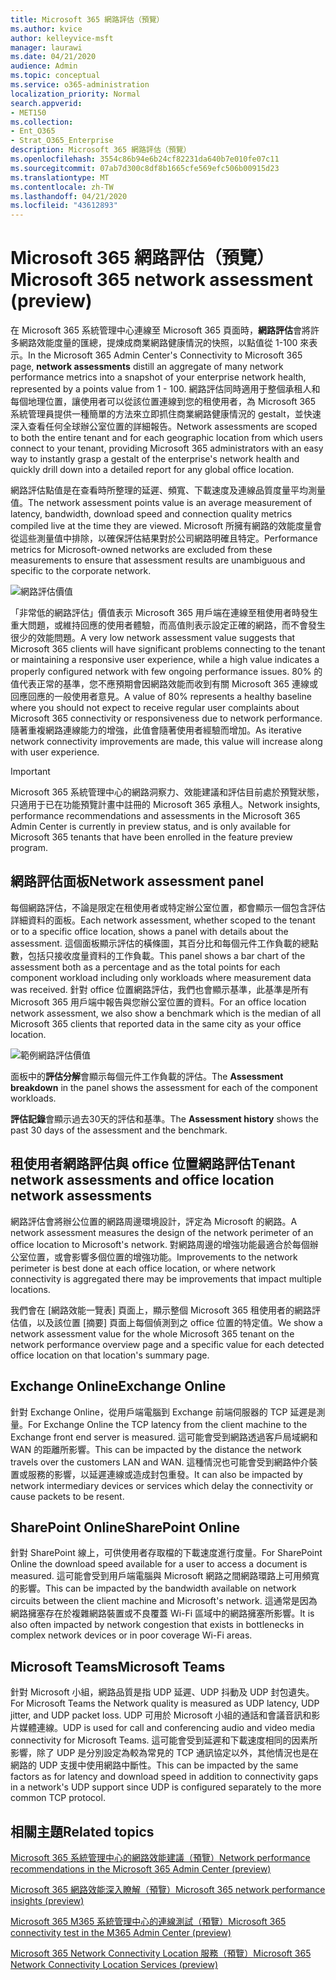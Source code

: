 ```yaml
---
title: Microsoft 365 網路評估（預覽）
ms.author: kvice
author: kelleyvice-msft
manager: laurawi
ms.date: 04/21/2020
audience: Admin
ms.topic: conceptual
ms.service: o365-administration
localization_priority: Normal
search.appverid:
- MET150
ms.collection:
- Ent_O365
- Strat_O365_Enterprise
description: Microsoft 365 網路評估（預覽）
ms.openlocfilehash: 3554c86b94e6b24cf82231da640b7e010fe07c11
ms.sourcegitcommit: 07ab7d300c8df8b1665cfe569efc506b00915d23
ms.translationtype: MT
ms.contentlocale: zh-TW
ms.lasthandoff: 04/21/2020
ms.locfileid: "43612893"
---
```

# <a name="microsoft-365-network-assessment-preview"></a><span data-ttu-id="55054-103">Microsoft 365 網路評估（預覽）</span><span class="sxs-lookup"><span data-stu-id="55054-103">Microsoft 365 network assessment (preview)</span></span>

<span data-ttu-id="55054-104">在 Microsoft 365 系統管理中心連線至 Microsoft 365 頁面時，**網路評估**會將許多網路效能度量的匯總，提煉成商業網路健康情況的快照，以點值從 1-100 來表示。</span><span class="sxs-lookup"><span data-stu-id="55054-104">In the Microsoft 365 Admin Center's Connectivity to Microsoft 365 page, **network assessments** distill an aggregate of many network performance metrics into a snapshot of your enterprise network health, represented by a points value from 1 - 100.</span></span> <span data-ttu-id="55054-105">網路評估同時適用于整個承租人和每個地理位置，讓使用者可以從該位置連線到您的租使用者，為 Microsoft 365 系統管理員提供一種簡單的方法來立即抓住商業網路健康情況的 gestalt，並快速深入查看任何全球辦公室位置的詳細報告。</span><span class="sxs-lookup"><span data-stu-id="55054-105">Network assessments are scoped to both the entire tenant and for each geographic location from which users connect to your tenant, providing Microsoft 365 administrators with an easy way to instantly grasp a gestalt of the enterprise's network health and quickly drill down into a detailed report for any global office location.</span></span>

<span data-ttu-id="55054-106">網路評估點值是在查看時所整理的延遲、頻寬、下載速度及連線品質度量平均測量值。</span><span class="sxs-lookup"><span data-stu-id="55054-106">The network assessment points value is an average measurement of latency, bandwidth, download speed and connection quality metrics compiled live at the time they are viewed.</span></span> <span data-ttu-id="55054-107">Microsoft 所擁有網路的效能度量會從這些測量值中排除，以確保評估結果對於公司網路明確且特定。</span><span class="sxs-lookup"><span data-stu-id="55054-107">Performance metrics for Microsoft-owned networks are excluded from these measurements to ensure that assessment results are unambiguous and specific to the corporate network.</span></span>

![網路評估價值](Media/m365-mac-perf/m365-mac-perf-overview-score-top.png)

<span data-ttu-id="55054-109">「非常低的網路評估」價值表示 Microsoft 365 用戶端在連線至租使用者時發生重大問題，或維持回應的使用者體驗，而高值則表示設定正確的網路，而不會發生很少的效能問題。</span><span class="sxs-lookup"><span data-stu-id="55054-109">A very low network assessment value suggests that Microsoft 365 clients will have significant problems connecting to the tenant or maintaining a responsive user experience, while a high value indicates a properly configured network with few ongoing performance issues.</span></span> <span data-ttu-id="55054-110">80% 的值代表正常的基準，您不應預期會因網路效能而收到有關 Microsoft 365 連線或回應回應的一般使用者意見。</span><span class="sxs-lookup"><span data-stu-id="55054-110">A value of 80% represents a healthy baseline where you should not expect to receive regular user complaints about Microsoft 365 connectivity or responsiveness due to network performance.</span></span> <span data-ttu-id="55054-111">隨著重複網路連線能力的增強，此值會隨著使用者經驗而增加。</span><span class="sxs-lookup"><span data-stu-id="55054-111">As iterative network connectivity improvements are made, this value will increase along with user experience.</span></span>

>[!IMPORTANT]
><span data-ttu-id="55054-112">Microsoft 365 系統管理中心的網路洞察力、效能建議和評估目前處於預覽狀態，只適用于已在功能預覽計畫中註冊的 Microsoft 365 承租人。</span><span class="sxs-lookup"><span data-stu-id="55054-112">Network insights, performance recommendations and assessments in the Microsoft 365 Admin Center is currently in preview status, and is only available for Microsoft 365 tenants that have been enrolled in the feature preview program.</span></span>

## <a name="network-assessment-panel"></a><span data-ttu-id="55054-113">網路評估面板</span><span class="sxs-lookup"><span data-stu-id="55054-113">Network assessment panel</span></span>

<span data-ttu-id="55054-114">每個網路評估，不論是限定在租使用者或特定辦公室位置，都會顯示一個包含評估詳細資料的面板。</span><span class="sxs-lookup"><span data-stu-id="55054-114">Each network assessment, whether scoped to the tenant or to a specific office location, shows a panel with details about the assessment.</span></span> <span data-ttu-id="55054-115">這個面板顯示評估的橫條圖，其百分比和每個元件工作負載的總點數，包括只接收度量資料的工作負載。</span><span class="sxs-lookup"><span data-stu-id="55054-115">This panel shows a bar chart of the assessment both as a percentage and as the total points for each component workload including only workloads where measurement data was received.</span></span> <span data-ttu-id="55054-116">針對 office 位置網路評估，我們也會顯示基準，此基準是所有 Microsoft 365 用戶端中報告與您辦公室位置的資料。</span><span class="sxs-lookup"><span data-stu-id="55054-116">For an office location network assessment, we also show a benchmark which is the median of all Microsoft 365 clients that reported data in the same city as your office location.</span></span>

![範例網路評估價值](Media/m365-mac-perf/m365-mac-perf-overview-score.png)

<span data-ttu-id="55054-118">面板中的**評估分解**會顯示每個元件工作負載的評估。</span><span class="sxs-lookup"><span data-stu-id="55054-118">The **Assessment breakdown** in the panel shows the assessment for each of the component workloads.</span></span>

<span data-ttu-id="55054-119">**評估記錄**會顯示過去30天的評估和基準。</span><span class="sxs-lookup"><span data-stu-id="55054-119">The **Assessment history** shows the past 30 days of the assessment and the benchmark.</span></span>

## <a name="tenant-network-assessments-and-office-location-network-assessments"></a><span data-ttu-id="55054-120">租使用者網路評估與 office 位置網路評估</span><span class="sxs-lookup"><span data-stu-id="55054-120">Tenant network assessments and office location network assessments</span></span>

<span data-ttu-id="55054-121">網路評估會將辦公位置的網路周邊環境設計，評定為 Microsoft 的網路。</span><span class="sxs-lookup"><span data-stu-id="55054-121">A network assessment measures the design of the network perimeter of an office location to Microsoft's network.</span></span> <span data-ttu-id="55054-122">對網路周邊的增強功能最適合於每個辦公室位置，或會影響多個位置的增強功能。</span><span class="sxs-lookup"><span data-stu-id="55054-122">Improvements to the network perimeter is best done at each office location, or where network connectivity is aggregated there may be improvements that impact multiple locations.</span></span>

<span data-ttu-id="55054-123">我們會在 [網路效能一覽表] 頁面上，顯示整個 Microsoft 365 租使用者的網路評估值，以及該位置 [摘要] 頁面上每個偵測到之 office 位置的特定值。</span><span class="sxs-lookup"><span data-stu-id="55054-123">We show a network assessment value for the whole Microsoft 365 tenant on the network performance overview page and a specific value for each detected office location on that location's summary page.</span></span>

## <a name="exchange-online"></a><span data-ttu-id="55054-124">Exchange Online</span><span class="sxs-lookup"><span data-stu-id="55054-124">Exchange Online</span></span>

<span data-ttu-id="55054-125">針對 Exchange Online，從用戶端電腦到 Exchange 前端伺服器的 TCP 延遲是測量。</span><span class="sxs-lookup"><span data-stu-id="55054-125">For Exchange Online the TCP latency from the client machine to the Exchange front end server is measured.</span></span> <span data-ttu-id="55054-126">這可能會受到網路透過客戶局域網和 WAN 的距離所影響。</span><span class="sxs-lookup"><span data-stu-id="55054-126">This can be impacted by the distance the network travels over the customers LAN and WAN.</span></span> <span data-ttu-id="55054-127">這種情況也可能會受到網路仲介裝置或服務的影響，以延遲連線或造成封包重發。</span><span class="sxs-lookup"><span data-stu-id="55054-127">It can also be impacted by network intermediary devices or services which delay the connectivity or cause packets to be resent.</span></span>

## <a name="sharepoint-online"></a><span data-ttu-id="55054-128">SharePoint Online</span><span class="sxs-lookup"><span data-stu-id="55054-128">SharePoint Online</span></span>

<span data-ttu-id="55054-129">針對 SharePoint 線上，可供使用者存取檔的下載速度進行度量。</span><span class="sxs-lookup"><span data-stu-id="55054-129">For SharePoint Online the download speed available for a user to access a document is measured.</span></span> <span data-ttu-id="55054-130">這可能會受到用戶端電腦與 Microsoft 網路之間網路環路上可用頻寬的影響。</span><span class="sxs-lookup"><span data-stu-id="55054-130">This can be impacted by the bandwidth available on network circuits between the client machine and Microsoft's network.</span></span> <span data-ttu-id="55054-131">這通常是因為網路擁塞存在於複雜網路裝置或不良覆蓋 Wi-Fi 區域中的網路擁塞所影響。</span><span class="sxs-lookup"><span data-stu-id="55054-131">It is also often impacted by network congestion that exists in bottlenecks in complex network devices or in poor coverage Wi-Fi areas.</span></span>

## <a name="microsoft-teams"></a><span data-ttu-id="55054-132">Microsoft Teams</span><span class="sxs-lookup"><span data-stu-id="55054-132">Microsoft Teams</span></span>

<span data-ttu-id="55054-133">針對 Microsoft 小組，網路品質是指 UDP 延遲、UDP 抖動及 UDP 封包遺失。</span><span class="sxs-lookup"><span data-stu-id="55054-133">For Microsoft Teams the Network quality is measured as UDP latency, UDP jitter, and UDP packet loss.</span></span> <span data-ttu-id="55054-134">UDP 可用於 Microsoft 小組的通話和會議音訊和影片媒體連線。</span><span class="sxs-lookup"><span data-stu-id="55054-134">UDP is used for call and conferencing audio and video media connectivity for Microsoft Teams.</span></span> <span data-ttu-id="55054-135">這可能會受到延遲和下載速度相同的因素所影響，除了 UDP 是分別設定為較為常見的 TCP 通訊協定以外，其他情況也是在網路的 UDP 支援中使用網路中斷性。</span><span class="sxs-lookup"><span data-stu-id="55054-135">This can be impacted by the same factors as for latency and download speed in addition to connectivity gaps in a network's UDP support since UDP is configured separately to the more common TCP protocol.</span></span>

## <a name="related-topics"></a><span data-ttu-id="55054-136">相關主題</span><span class="sxs-lookup"><span data-stu-id="55054-136">Related topics</span></span>

[<span data-ttu-id="55054-137">Microsoft 365 系統管理中心的網路效能建議（預覽）</span><span class="sxs-lookup"><span data-stu-id="55054-137">Network performance recommendations in the Microsoft 365 Admin Center (preview)</span></span>](office-365-network-mac-perf-overview.md)

[<span data-ttu-id="55054-138">Microsoft 365 網路效能深入瞭解（預覽）</span><span class="sxs-lookup"><span data-stu-id="55054-138">Microsoft 365 network performance insights (preview)</span></span>](office-365-network-mac-perf-insights.md)

[<span data-ttu-id="55054-139">Microsoft 365 M365 系統管理中心的連線測試（預覽）</span><span class="sxs-lookup"><span data-stu-id="55054-139">Microsoft 365 connectivity test in the M365 Admin Center (preview)</span></span>](office-365-network-mac-perf-onboarding-tool.md)

[<span data-ttu-id="55054-140">Microsoft 365 Network Connectivity Location 服務（預覽）</span><span class="sxs-lookup"><span data-stu-id="55054-140">Microsoft 365 Network Connectivity Location Services (preview)</span></span>](office-365-network-mac-location-services.md)
